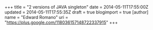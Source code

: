 +++
title = "2 versions of JAVA singleton"
date = 2014-05-11T17:55:00Z
updated = 2014-05-11T17:55:35Z
draft = true
blogimport = true 
[author]
	name = "Edward Romano"
	uri = "https://plus.google.com/118036157148722337915"
+++



